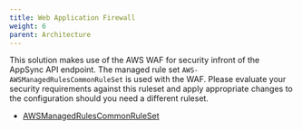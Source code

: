 ```yaml
---
title: Web Application Firewall
weight: 6
parent: Architecture
---
```


<!--
Copyright Amazon.com, Inc. or its affiliates. All Rights Reserved.
SPDX-License-Identifier: MIT-0
-->

This solution makes use of the AWS WAF for security infront of the AppSync API endpoint. The managed rule set `AWS-AWSManagedRulesCommonRuleSet` is used with the WAF. Please evaluate your security requirements against this ruleset and apply appropriate changes to the configuration should you need a different ruleset. 

- [AWSManagedRulesCommonRuleSet](https://docs.aws.amazon.com/waf/latest/developerguide/aws-managed-rule-groups-baseline.html)